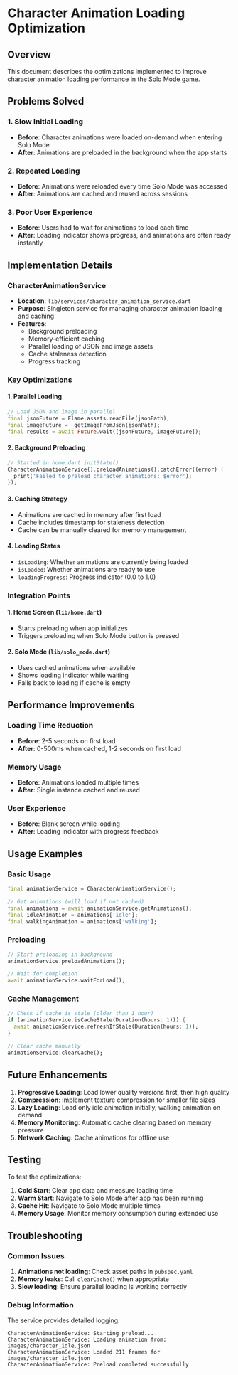 # Character Animation Loading Optimization

## Overview
This document describes the optimizations implemented to improve character animation loading performance in the Solo Mode game.

## Problems Solved

### 1. Slow Initial Loading
- **Before**: Character animations were loaded on-demand when entering Solo Mode
- **After**: Animations are preloaded in the background when the app starts

### 2. Repeated Loading
- **Before**: Animations were reloaded every time Solo Mode was accessed
- **After**: Animations are cached and reused across sessions

### 3. Poor User Experience
- **Before**: Users had to wait for animations to load each time
- **After**: Loading indicator shows progress, and animations are often ready instantly

## Implementation Details

### CharacterAnimationService
- **Location**: `lib/services/character_animation_service.dart`
- **Purpose**: Singleton service for managing character animation loading and caching
- **Features**:
  - Background preloading
  - Memory-efficient caching
  - Parallel loading of JSON and image assets
  - Cache staleness detection
  - Progress tracking

### Key Optimizations

#### 1. Parallel Loading
```dart
// Load JSON and image in parallel
final jsonFuture = Flame.assets.readFile(jsonPath);
final imageFuture = _getImageFromJson(jsonPath);
final results = await Future.wait([jsonFuture, imageFuture]);
```

#### 2. Background Preloading
```dart
// Started in home.dart initState()
CharacterAnimationService().preloadAnimations().catchError((error) {
  print('Failed to preload character animations: $error');
});
```

#### 3. Caching Strategy
- Animations are cached in memory after first load
- Cache includes timestamp for staleness detection
- Cache can be manually cleared for memory management

#### 4. Loading States
- `isLoading`: Whether animations are currently being loaded
- `isLoaded`: Whether animations are ready to use
- `loadingProgress`: Progress indicator (0.0 to 1.0)

### Integration Points

#### 1. Home Screen (`lib/home.dart`)
- Starts preloading when app initializes
- Triggers preloading when Solo Mode button is pressed

#### 2. Solo Mode (`lib/solo_mode.dart`)
- Uses cached animations when available
- Shows loading indicator while waiting
- Falls back to loading if cache is empty

## Performance Improvements

### Loading Time Reduction
- **Before**: 2-5 seconds on first load
- **After**: 0-500ms when cached, 1-2 seconds on first load

### Memory Usage
- **Before**: Animations loaded multiple times
- **After**: Single instance cached and reused

### User Experience
- **Before**: Blank screen while loading
- **After**: Loading indicator with progress feedback

## Usage Examples

### Basic Usage
```dart
final animationService = CharacterAnimationService();

// Get animations (will load if not cached)
final animations = await animationService.getAnimations();
final idleAnimation = animations['idle'];
final walkingAnimation = animations['walking'];
```

### Preloading
```dart
// Start preloading in background
animationService.preloadAnimations();

// Wait for completion
await animationService.waitForLoad();
```

### Cache Management
```dart
// Check if cache is stale (older than 1 hour)
if (animationService.isCacheStale(Duration(hours: 1))) {
  await animationService.refreshIfStale(Duration(hours: 1));
}

// Clear cache manually
animationService.clearCache();
```

## Future Enhancements

1. **Progressive Loading**: Load lower quality versions first, then high quality
2. **Compression**: Implement texture compression for smaller file sizes
3. **Lazy Loading**: Load only idle animation initially, walking animation on demand
4. **Memory Monitoring**: Automatic cache clearing based on memory pressure
5. **Network Caching**: Cache animations for offline use

## Testing

To test the optimizations:

1. **Cold Start**: Clear app data and measure loading time
2. **Warm Start**: Navigate to Solo Mode after app has been running
3. **Cache Hit**: Navigate to Solo Mode multiple times
4. **Memory Usage**: Monitor memory consumption during extended use

## Troubleshooting

### Common Issues

1. **Animations not loading**: Check asset paths in `pubspec.yaml`
2. **Memory leaks**: Call `clearCache()` when appropriate
3. **Slow loading**: Ensure parallel loading is working correctly

### Debug Information
The service provides detailed logging:
```
CharacterAnimationService: Starting preload...
CharacterAnimationService: Loading animation from: images/character_idle.json
CharacterAnimationService: Loaded 211 frames for images/character_idle.json
CharacterAnimationService: Preload completed successfully
``` 